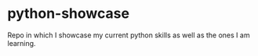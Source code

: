 # python-showcase
Repo in which I showcase my current python skills as well as the ones I am learning.
